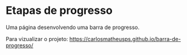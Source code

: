 # Etapas de progresso
 Uma página desenvolvendo uma barra de progresso.

Para vizualizar o projeto: https://carlosmatheusps.github.io/barra-de-progresso/
